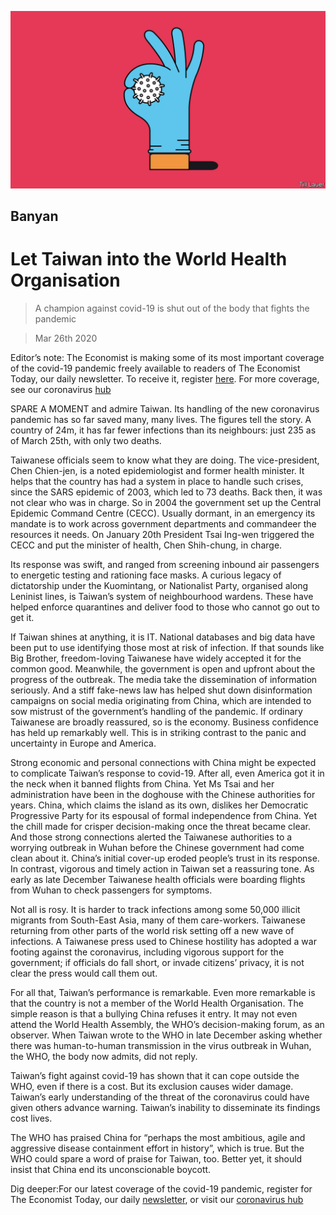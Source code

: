 ![](./images/20200328_ASD000_0.jpg)

## Banyan

# Let Taiwan into the World Health Organisation

> A champion against covid-19 is shut out of the body that fights the pandemic

> Mar 26th 2020

Editor’s note: The Economist is making some of its most important coverage of the covid-19 pandemic freely available to readers of The Economist Today, our daily newsletter. To receive it, register [here](https://www.economist.com//newslettersignup). For more coverage, see our coronavirus [hub](https://www.economist.com//coronavirus)

SPARE A MOMENT and admire Taiwan. Its handling of the new coronavirus pandemic has so far saved many, many lives. The figures tell the story. A country of 24m, it has far fewer infections than its neighbours: just 235 as of March 25th, with only two deaths.

Taiwanese officials seem to know what they are doing. The vice-president, Chen Chien-jen, is a noted epidemiologist and former health minister. It helps that the country has had a system in place to handle such crises, since the SARS epidemic of 2003, which led to 73 deaths. Back then, it was not clear who was in charge. So in 2004 the government set up the Central Epidemic Command Centre (CECC). Usually dormant, in an emergency its mandate is to work across government departments and commandeer the resources it needs. On January 20th President Tsai Ing-wen triggered the CECC and put the minister of health, Chen Shih-chung, in charge.

Its response was swift, and ranged from screening inbound air passengers to energetic testing and rationing face masks. A curious legacy of dictatorship under the Kuomintang, or Nationalist Party, organised along Leninist lines, is Taiwan’s system of neighbourhood wardens. These have helped enforce quarantines and deliver food to those who cannot go out to get it.

If Taiwan shines at anything, it is IT. National databases and big data have been put to use identifying those most at risk of infection. If that sounds like Big Brother, freedom-loving Taiwanese have widely accepted it for the common good. Meanwhile, the government is open and upfront about the progress of the outbreak. The media take the dissemination of information seriously. And a stiff fake-news law has helped shut down disinformation campaigns on social media originating from China, which are intended to sow mistrust of the government’s handling of the pandemic. If ordinary Taiwanese are broadly reassured, so is the economy. Business confidence has held up remarkably well. This is in striking contrast to the panic and uncertainty in Europe and America.

Strong economic and personal connections with China might be expected to complicate Taiwan’s response to covid-19. After all, even America got it in the neck when it banned flights from China. Yet Ms Tsai and her administration have been in the doghouse with the Chinese authorities for years. China, which claims the island as its own, dislikes her Democratic Progressive Party for its espousal of formal independence from China. Yet the chill made for crisper decision-making once the threat became clear. And those strong connections alerted the Taiwanese authorities to a worrying outbreak in Wuhan before the Chinese government had come clean about it. China’s initial cover-up eroded people’s trust in its response. In contrast, vigorous and timely action in Taiwan set a reassuring tone. As early as late December Taiwanese health officials were boarding flights from Wuhan to check passengers for symptoms.

Not all is rosy. It is harder to track infections among some 50,000 illicit migrants from South-East Asia, many of them care-workers. Taiwanese returning from other parts of the world risk setting off a new wave of infections. A Taiwanese press used to Chinese hostility has adopted a war footing against the coronavirus, including vigorous support for the government; if officials do fall short, or invade citizens’ privacy, it is not clear the press would call them out.

For all that, Taiwan’s performance is remarkable. Even more remarkable is that the country is not a member of the World Health Organisation. The simple reason is that a bullying China refuses it entry. It may not even attend the World Health Assembly, the WHO’s decision-making forum, as an observer. When Taiwan wrote to the WHO in late December asking whether there was human-to-human transmission in the virus outbreak in Wuhan, the WHO, the body now admits, did not reply.

Taiwan’s fight against covid-19 has shown that it can cope outside the WHO, even if there is a cost. But its exclusion causes wider damage. Taiwan’s early understanding of the threat of the coronavirus could have given others advance warning. Taiwan’s inability to disseminate its findings cost lives.

The WHO has praised China for “perhaps the most ambitious, agile and aggressive disease containment effort in history”, which is true. But the WHO could spare a word of praise for Taiwan, too. Better yet, it should insist that China end its unconscionable boycott.

Dig deeper:For our latest coverage of the covid-19 pandemic, register for The Economist Today, our daily [newsletter](https://www.economist.com//newslettersignup), or visit our [coronavirus hub](https://www.economist.com//coronavirus)